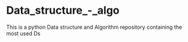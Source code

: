# Data_structure_-_algo
This is a python Data structure and Algorithm repository containing the most used Ds
